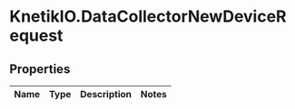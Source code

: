 # KnetikIO.DataCollectorNewDeviceRequest

## Properties
Name | Type | Description | Notes
------------ | ------------- | ------------- | -------------


